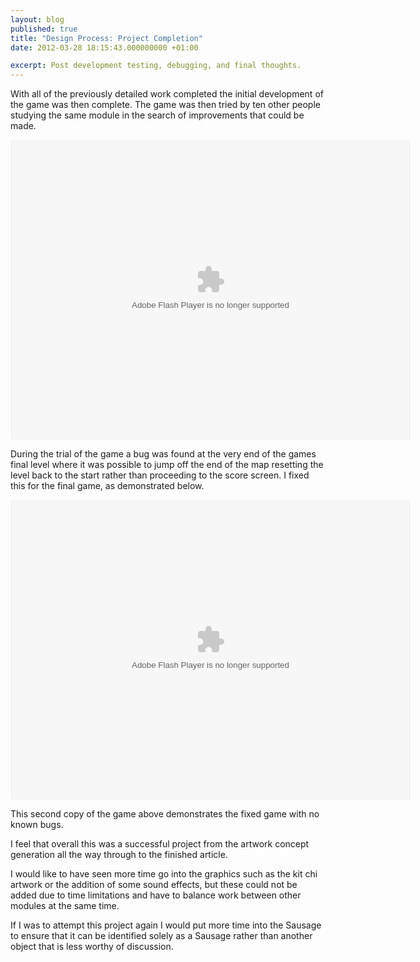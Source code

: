 ```yaml
---
layout: blog
published: true
title: "Design Process: Project Completion"
date: 2012-03-28 18:15:43.000000000 +01:00

excerpt: Post development testing, debugging, and final thoughts. 
---
```

With all of the previously detailed work completed the initial development of the game was then complete. The game was then tried by ten other people studying the same module in the search of improvements that could be made.

<object width="640" height="480" classid="clsid:d27cdb6e-ae6d-11cf-96b8-444553540000" codebase="http://download.macromedia.com/pub/shockwave/cabs/flash/swflash.cab#version=6,0,40,0"><param name="src" value="http://d3mkqoxzooo4lq.cloudfront.net/wp-content/uploads/2012/03/Game.swf" /><embed width="640" height="480" type="application/x-shockwave-flash" src="http://d3mkqoxzooo4lq.cloudfront.net/wp-content/uploads/2012/03/Game.swf" /></object>

During the trial of the game a bug was found at the very end of the games final level where it was possible to jump off the end of the map resetting the level back to the start rather than proceeding to the score screen. I fixed this for the final game, as demonstrated below.

<object width="640" height="480" classid="clsid:d27cdb6e-ae6d-11cf-96b8-444553540000" codebase="http://download.macromedia.com/pub/shockwave/cabs/flash/swflash.cab#version=6,0,40,0"><param name="src" value="http://d3mkqoxzooo4lq.cloudfront.net/wp-content/uploads/2012/03/Game1.swf" /><embed width="640" height="480" type="application/x-shockwave-flash" src="http://d3mkqoxzooo4lq.cloudfront.net/wp-content/uploads/2012/03/Game1.swf" /></object>

This second copy of the game above demonstrates the fixed game with no known bugs.

I feel that overall this was a successful project from the artwork concept generation all the way through to the finished article.

I would like to have seen more time go into the graphics such as the kit chi artwork or the addition of some sound effects, but these could not be added due to time limitations and have to balance work between other modules at the same time.

If I was to attempt this project again I would put more time into the Sausage to ensure that it can be identified solely as a Sausage rather than another object that is less worthy of discussion.